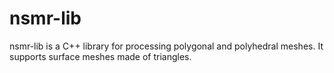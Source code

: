 # nsmr-lib
nsmr-lib is a C++ library for processing polygonal and polyhedral meshes. It supports surface meshes made of triangles.
